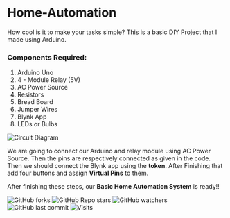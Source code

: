 # Home-Automation

How cool is it to make your tasks simple? This is a basic DIY Project that I made using Arduino. 

### Components Required:
1. Arduino Uno
2. 4 - Module Relay (5V)
3. AC Power Source
4. Resistors
5. Bread Board
6. Jumper Wires
7. Blynk App
8. LEDs or Bulbs

![**Circuit Diagram**](https://user-images.githubusercontent.com/62557178/116593878-33ade400-a93f-11eb-87d6-5f2460c9b6cf.png)

We are going to connect our Arduino and relay module using AC Power Source. Then the pins are respectively connected as given in the code. Then we should connect the Blynk app using the **token**. After Finishing that add four buttons and assign **Virtual Pins** to them. 

After finishing these steps, our **Basic Home Automation System** is ready!!

![GitHub forks](https://img.shields.io/github/forks/Techno-Philes/Basic-Home-Automation?logo=Forks&style=social)
![GitHub Repo stars](https://img.shields.io/github/stars/Techno-Philes/Basic-Home-Automation?style=social)
![GitHub watchers](https://img.shields.io/github/watchers/Techno-Philes/Basic-Home-Automation?logo=Watchers&?style=social)
![GitHub last commit](https://img.shields.io/github/last-commit/Techno-Philes/Basic-Home-Automation?style=plastic&logo=appveyor)
![Visits](http://estruyf-github.azurewebsites.net/api/VisitorHit?user=Technophiles&repo=Music-Player-GUI-visitors-badge&countColorcountColor&countColor=%237B1E7A?style=social)

